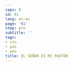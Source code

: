 ```yaml
---
capo: 0
id: 61
lang: es-es
page: '61'
step: pre
subtitle: ''
tags:
- vin
- pas
- pen
title: EL SEÑOR ES MI PASTOR
---
```

